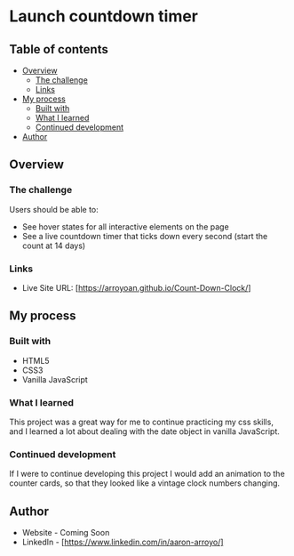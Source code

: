 # Launch countdown timer

## Table of contents

- [Overview](#overview)
  - [The challenge](#the-challenge)
  - [Links](#links)
- [My process](#my-process)
  - [Built with](#built-with)
  - [What I learned](#what-i-learned)
  - [Continued development](#continued-development)
- [Author](#author)

## Overview

### The challenge

Users should be able to:

- See hover states for all interactive elements on the page
- See a live countdown timer that ticks down every second (start the count at 14 days)

### Links

- Live Site URL: [https://arroyoan.github.io/Count-Down-Clock/]

## My process

### Built with

- HTML5
- CSS3
- Vanilla JavaScript

### What I learned

This project was a great way for me to continue practicing my css skills, and I learned a lot about dealing with the date object in vanilla JavaScript.

### Continued development

If I were to continue developing this project I would add an animation to the counter cards, so that they looked like a vintage clock numbers changing.

## Author

- Website - Coming Soon
- LinkedIn - [https://www.linkedin.com/in/aaron-arroyo/]
